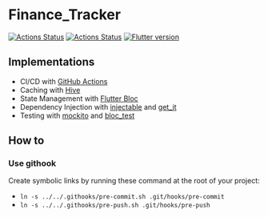 # Finance_Tracker

[![Actions Status](https://github.com/ngtvexperience/Mobile/workflows/CI/badge.svg?branch=master)](https://github.com/ngtvexperience/Mobile/actions?query=workflow%3ACI)
[![Actions Status](https://github.com/ngtvexperience/Mobile/workflows/apk/badge.svg)](https://github.com/ngtvexperience/Mobile/actions?query=workflow%3Aapk)
[![Flutter version](https://img.shields.io/badge/flutter-v1.17.0-blue?logo=flutter)](https://flutter.dev/docs/development/tools/sdk/releases)

## Implementations

- CI/CD with [GitHub Actions](https://github.com/features/actions)
- Caching with [Hive](https://docs.hivedb.dev/#/)
- State Management with [Flutter Bloc](https://bloclibrary.dev/#/gettingstarted)
- Dependency Injection with [injectable](https://pub.dev/packages/injectable) and [get_it](https://pub.dev/packages/get_it)
- Testing with [mockito](https://pub.dev/packages/mockito) and [bloc_test](https://pub.dev/packages/bloc_test)


## How to


### Use githook

Create symbolic links by running these command at the root of your project:
- `ln -s ../../.githooks/pre-commit.sh .git/hooks/pre-commit`
- `ln -s ../../.githooks/pre-push.sh .git/hooks/pre-push`
